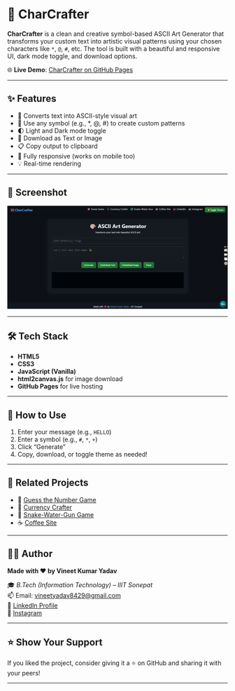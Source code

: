 # 🔡 CharCrafter

**CharCrafter** is a clean and creative symbol-based ASCII Art Generator that transforms your custom text into artistic visual patterns using your chosen characters like `*`, `@`, `#`, etc. The tool is built with a beautiful and responsive UI, dark mode toggle, and download options.

🌐 **Live Demo**: [CharCrafter on GitHub Pages](https://vineet112111.github.io/CharCrafter/)

---

## ✨ Features

- 🔡 Converts text into ASCII-style visual art
- 🔣 Use any symbol (e.g., *, @, #) to create custom patterns
- 🌓 Light and Dark mode toggle
- 💾 Download as Text or Image
- 📋 Copy output to clipboard
- 📱 Fully responsive (works on mobile too)
- 💡 Real-time rendering

---

## 📸 Screenshot

![CharCrafter Preview](./preview.png) 

---

## 🛠️ Tech Stack

- **HTML5**
- **CSS3**
- **JavaScript (Vanilla)**
- **html2canvas.js** for image download
- **GitHub Pages** for live hosting

---

## 🚀 How to Use

1. Enter your message (e.g., `HELLO`)
2. Enter a symbol (e.g., `#`, `*`, `+`)
3. Click “Generate”
4. Copy, download, or toggle theme as needed!

---

## 🔗 Related Projects

- 🎯 [Guess the Number Game](https://vineet112111.github.io/Guess-the-number-game/)
- 💱 [Currency Crafter](https://vineet112111.github.io/Currency_Crafter/)
- 🐍 [Snake-Water-Gun Game](https://vineet112111.github.io/Snake-Water-Gun-Game/)
- ☕ [Coffee Site](https://vineet112111.github.io/Coffee/)

---

## 👨‍💻 Author

**Made with ❤️ by Vineet Kumar Yadav**

🎓 *B.Tech (Information Technology) – IIIT Sonepat*  
📫 Email: [vineetyadav8429@gmail.com](mailto:vineetyadav8429@gmail.com)  
🔗 [LinkedIn Profile](https://www.linkedin.com/in/vineet-yadav-68059533a/)  
📸 [Instagram](https://www.instagram.com/vineet___alvi/)

---

## ⭐ Show Your Support

If you liked the project, consider giving it a ⭐ on GitHub and sharing it with your peers!

---

